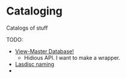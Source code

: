 Cataloging
==========

Catalogs of stuff

TODO:
* [View-Master Database!](https://viewmasterinfo.com/)
    * Hidious API. I want to make a wrapper.
* [Lasdisc naming](https://web.archive.org/web/20021103045015/http://www.access-one.com/rjn/laser/legacy/ld09.txt)
* 
